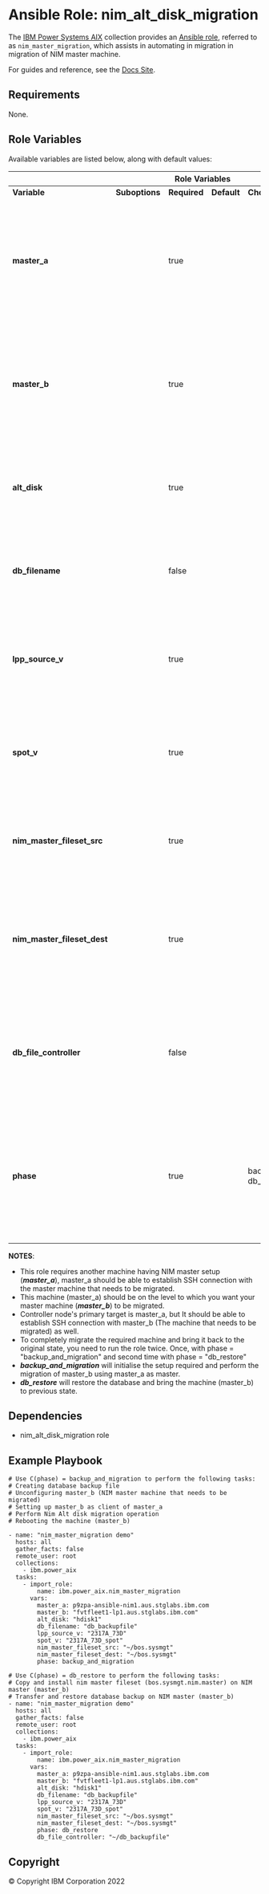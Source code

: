 # Ansible Role: nim_alt_disk_migration
The [IBM Power Systems AIX](../../README.md) collection provides an 
[Ansible role](https://docs.ansible.com/ansible/latest/user_guide/playbooks_reuse_roles.html), 
referred to as `nim_master_migration`, which assists in automating in migration in 
migration of NIM master machine.

For guides and reference, see the [Docs Site](https://ibm.github.io/ansible-power-aix/roles.html).

## Requirements

None.

## Role Variables


Available variables are listed below, along with default values:

<table>
    <thead>
        <tr>
            <th colspan="6"> Role Variables </th>
        </tr>
    </thead>
    <tbody>
        <tr>
            <td><b> Variable </b></td>
            <td><b> Suboptions </b></td>
            <td><b> Required </b></td>
            <td><b> Default </b></td>
            <td><b> Choices </b></td>
            <td><b> Comments </b></td>
        </tr>
        <tr>
            <td><b> master_a </b></td>
            <td>  </td>
            <td> true </td>
            <td>  </td>
            <td>  </td>
            <td> 
                NIM Master that will be used in migrating the required Master machine. Controller node would be connected to this node.
            </td>
        </tr>
        <tr>
            <td><b> master_b </b></td>
            <td>  </td>
            <td> true </td>
            <td>  </td>
            <td>  </td>
            <td>
                Specifies the NIM Master machine that is supposed to be migrated using
                another NIM Master (master_a) as its master.
            </td>
        </tr>
        <tr>
            <td><b> alt_disk </b></td>
            <td>  </td>
            <td> true </td>
            <td>  </td>
            <td>  </td>
            <td> 
                Specifies the alternate disk on which NIM Alt Disk Migration will take place.
            </td>
        </tr>
        <tr>
            <td><b> db_filename </b></td>
            <td>  </td>
            <td> false </td>
            <td>  </td>
            <td>  </td>
            <td> 
                Specifies the filename, where the database backup will be created on master_b machine.
            </td>
        </tr>
        <tr>
            <td><b> lpp_source_v </b></td>
            <td>  </td>
            <td> true </td>
            <td>  </td>
            <td>  </td>
            <td> 
                Specifies a NIM object name associated to a LPP resource for the desired level of migration.
            </td>
        </tr>
        <tr>
            <td><b> spot_v </b></td>
            <td>  </td>
            <td> true </td>
            <td>  </td>
            <td>  </td>
            <td> 
                Specifies a NIM object name associated to a spot resource for the desired level of migration.
            </td>
        </tr>
        <tr>
            <td><b> nim_master_fileset_src </b></td>
            <td>  </td>
            <td> true </td>
            <td>  </td>
            <td>  </td>
            <td> 
                Specifies the location and filename, where the NIM master fileset (nos.sysmgt) is located.
            </td>
        </tr>
        <tr>
            <td><b> nim_master_fileset_dest </b></td>
            <td>  </td>
            <td> true </td>
            <td>  </td>
            <td>  </td>
            <td> 
                Specifies the location wher NIM master fileset will be copied to/located on the NIM master mahine (master_b)
            </td>
        </tr>
        <tr>
            <td><b> db_file_controller </b></td>
            <td>  </td>
            <td> false </td>
            <td>  </td>
            <td>  </td>
            <td> 
                Specifies the location where the database backup file will be copied to from the NIM master machine (master_b)
            </td>
        </tr>
        <tr>
            <td><b> phase </b></td>
            <td>  </td>
            <td> true </td>
            <td>  </td>
            <td> backup_and_migration, db_restore </td>
            <td> 
                Specifies the phase of operations that need to be performed so as to accomplish the broader task of Migrating NIM Master machine.
            </td>
        </tr>
    </tbody>
</table>

**NOTES**: 
- This role requires another machine having NIM master setup (***master_a***), master_a should be able to establish SSH connection with the master machine that needs to be migrated.
- This machine (master_a) should be on the level to which you want your master machine (***master_b***) to be migrated.
- Controller node's primary target is master_a, but It should be able to establish SSH connection with master_b (The machine that needs to be migrated) as well.
- To completely migrate the required machine and bring it back to the original state, you need to run the role twice. Once, with phase = "backup_and_migration" and second time with phase = "db_restore"
- ***backup_and_migration*** will initialise the setup required and perform the migration of master_b using master_a as master.
- ***db_restore*** will restore the database and bring the machine (master_b) to previous state.

## Dependencies

- nim_alt_disk_migration role

## Example Playbook

```
# Use C(phase) = backup_and_migration to perform the following tasks:
# Creating database backup file
# Unconfiguring master_b (NIM master machine that needs to be migrated)
# Setting up master_b as client of master_a
# Perform Nim Alt disk migration operation
# Rebooting the machine (master_b)

- name: "nim_master_migration demo"
  hosts: all
  gather_facts: false
  remote_user: root
  collections:
    - ibm.power_aix
  tasks:
    - import_role:
        name: ibm.power_aix.nim_master_migration
      vars:
        master_a: p9zpa-ansible-nim1.aus.stglabs.ibm.com
        master_b: "fvtfleet1-lp1.aus.stglabs.ibm.com"
        alt_disk: "hdisk1"
        db_filename: "db_backupfile"
        lpp_source_v: "2317A_73D"
        spot_v: "2317A_73D_spot"
        nim_master_fileset_src: "~/bos.sysmgt"
        nim_master_fileset_dest: "~/bos.sysmgt"
        phase: backup_and_migration
```

```
# Use C(phase) = db_restore to perform the following tasks:
# Copy and install nim master fileset (bos.sysmgt.nim.master) on NIM master (master_b)
# Transfer and restore database backup on NIM master (master_b)
- name: "nim_master_migration demo"
  hosts: all
  gather_facts: false
  remote_user: root
  collections:
    - ibm.power_aix
  tasks:
    - import_role:
        name: ibm.power_aix.nim_master_migration
      vars:
        master_a: p9zpa-ansible-nim1.aus.stglabs.ibm.com
        master_b: "fvtfleet1-lp1.aus.stglabs.ibm.com"
        alt_disk: "hdisk1"
        db_filename: "db_backupfile"
        lpp_source_v: "2317A_73D"
        spot_v: "2317A_73D_spot"
        nim_master_fileset_src: "~/bos.sysmgt"
        nim_master_fileset_dest: "~/bos.sysmgt"
        phase: db_restore
        db_file_controller: "~/db_backupfile"
```
## Copyright
© Copyright IBM Corporation 2022

